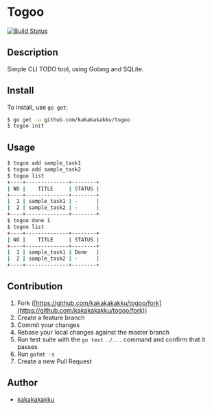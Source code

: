 # Togoo

[![Build Status](https://travis-ci.org/Kakakakakku/togoo.svg)](https://travis-ci.org/Kakakakakku/togoo)

## Description

Simple CLI TODO tool, using Golang and SQLite.

## Install

To install, use `go get`:

```bash
$ go get -u github.com/kakakakakku/togoo
$ togoo init
```

## Usage

```bash
$ togoo add sample_task1
$ togoo add sample_task2
$ togoo list
+----+--------------+--------+
| NO |    TITLE     | STATUS |
+----+--------------+--------+
|  1 | sample_task1 | -      |
|  2 | sample_task2 | -      |
+----+--------------+--------+
$ togoo done 1
$ togoo list
+----+--------------+--------+
| NO |    TITLE     | STATUS |
+----+--------------+--------+
|  1 | sample_task1 | Done   |
|  2 | sample_task2 | -      |
+----+--------------+--------+
```

## Contribution

1. Fork ([https://github.com/kakakakakku/togoo/fork](https://github.com/kakakakakku/togoo/fork))
1. Create a feature branch
1. Commit your changes
1. Rebase your local changes against the master branch
1. Run test suite with the `go test ./...` command and confirm that it passes
1. Run `gofmt -s`
1. Create a new Pull Request

## Author

* [kakakakakku](https://github.com/kakakakakku)

